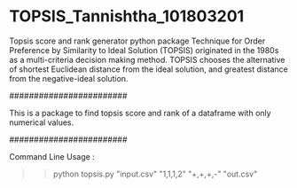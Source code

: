 # TOPSIS_Tannishtha_101803201
Topsis score and rank generator python package
Technique for Order Preference by Similarity to Ideal Solution (TOPSIS) originated in the 1980s as a multi-criteria decision making method. TOPSIS chooses the alternative of shortest Euclidean distance from the ideal solution, and greatest distance from the negative-ideal solution.

########################

This is a package to find topsis score and rank of a dataframe with only numerical values.


########################

Command Line Usage :

>>python topsis.py "input.csv" "1,1,1,2" "+,+,+,-" "out.csv"
